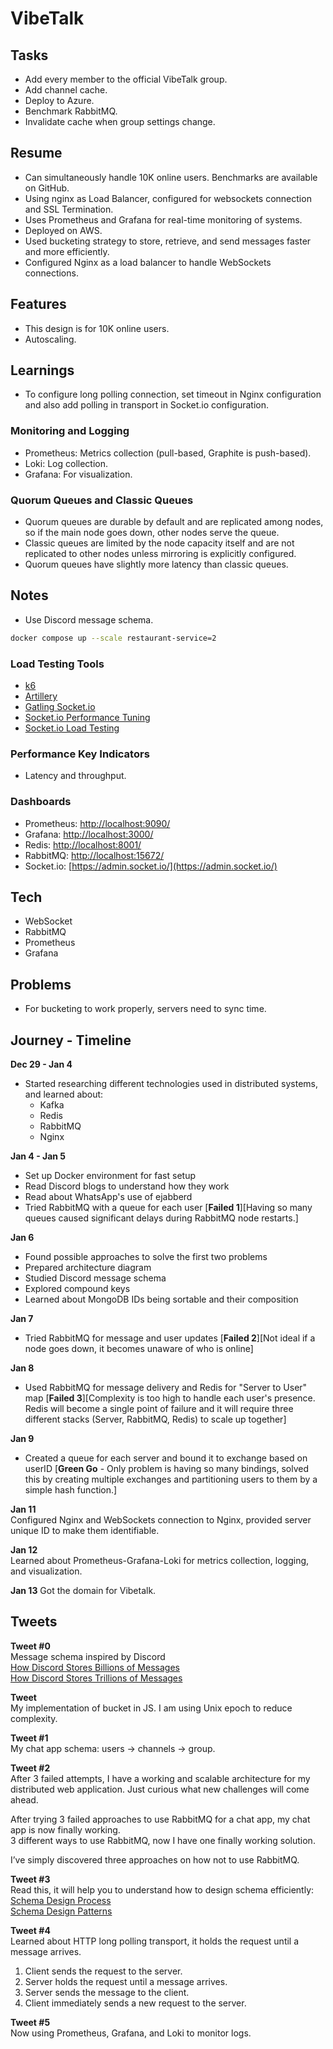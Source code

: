 # VibeTalk

## Tasks

- Add every member to the official VibeTalk group.
- Add channel cache.
- Deploy to Azure.
- Benchmark RabbitMQ.
- Invalidate cache when group settings change.

## Resume

- Can simultaneously handle 10K online users. Benchmarks are available on GitHub.
- Using nginx as Load Balancer, configured for websockets connection and SSL Termination.
- Uses Prometheus and Grafana for real-time monitoring of systems.
- Deployed on AWS.
- Used bucketing strategy to store, retrieve, and send messages faster and more efficiently.
- Configured Nginx as a load balancer to handle WebSockets connections.


## Features

- This design is for 10K online users.
- Autoscaling.

## Learnings

- To configure long polling connection, set timeout in Nginx configuration and also add polling in transport in Socket.io configuration.

### Monitoring and Logging

- Prometheus: Metrics collection (pull-based, Graphite is push-based).
- Loki: Log collection.
- Grafana: For visualization.

### Quorum Queues and Classic Queues

- Quorum queues are durable by default and are replicated among nodes, so if the main node goes down, other nodes serve the queue.
- Classic queues are limited by the node capacity itself and are not replicated to other nodes unless mirroring is explicitly configured.
- Quorum queues have slightly more latency than classic queues.

## Notes

- Use Discord message schema.

```bash
docker compose up --scale restaurant-service=2
```

### Load Testing Tools

- [k6](https://k6.io/)
- [Artillery](https://www.artillery.io/docs/reference/engines/socketio)
- [Gatling Socket.io](https://dranidis.github.io/posts/gatling-socketio/)
- [Socket.io Performance Tuning](https://socket.io/docs/v4/performance-tuning/)
- [Socket.io Load Testing](https://socket.io/docs/v4/load-testing/)

### Performance Key Indicators

- Latency and throughput.

### Dashboards

- Prometheus: [http://localhost:9090/](http://localhost:9090/)
- Grafana: [http://localhost:3000/](http://localhost:3000/)
- Redis: [http://localhost:8001/](http://localhost:8001/)
- RabbitMQ: [http://localhost:15672/](http://localhost:15672/)
- Socket.io: [https://admin.socket.io/](https://admin.socket.io/)

## Tech

- WebSocket
- RabbitMQ
- Prometheus
- Grafana

## Problems

- For bucketing to work properly, servers need to sync time.

## Journey - Timeline

**Dec 29 - Jan 4**

- Started researching different technologies used in distributed systems, and learned about:
    - Kafka
    - Redis
    - RabbitMQ
    - Nginx

**Jan 4 - Jan 5**

- Set up Docker environment for fast setup
- Read Discord blogs to understand how they work
- Read about WhatsApp's use of ejabberd
- Tried RabbitMQ with a queue for each user [**Failed 1**][Having so many queues caused significant delays during RabbitMQ node restarts.]

**Jan 6**

- Found possible approaches to solve the first two problems
- Prepared architecture diagram
- Studied Discord message schema
- Explored compound keys
- Learned about MongoDB IDs being sortable and their composition

**Jan 7**

- Tried RabbitMQ for message and user updates [**Failed 2**][Not ideal if a node goes down, it becomes unaware of who is online]

**Jan 8**

- Used RabbitMQ for message delivery and Redis for "Server to User" map [**Failed 3**][Complexity is too high to handle each user's presence. Redis will become a single point of failure and it will require three different stacks (Server, RabbitMQ, Redis) to scale up together]

**Jan 9**

- Created a queue for each server and bound it to exchange based on userID
  [**Green Go** - Only problem is having so many bindings, solved this by creating multiple exchanges and partitioning users to them by a simple hash function.]

**Jan 11**  
Configured Nginx and WebSockets connection to Nginx, provided server unique ID to make them identifiable.

**Jan 12**  
Learned about Prometheus-Grafana-Loki for metrics collection, logging, and visualization.

**Jan 13**
Got the domain for Vibetalk.
## Tweets

**Tweet #0**  
Message schema inspired by Discord  
[How Discord Stores Billions of Messages](https://discord.com/blog/how-discord-stores-billions-of-messages)  
[How Discord Stores Trillions of Messages](https://discord.com/blog/how-discord-stores-trillions-of-messages)

**Tweet**  
My implementation of bucket in JS. I am using Unix epoch to reduce complexity.

**Tweet #1**  
My chat app schema: users -> channels -> group.

**Tweet #2**  
After 3 failed attempts, I have a working and scalable architecture for my distributed web application. Just curious what new challenges will come ahead.

After trying 3 failed approaches to use RabbitMQ for a chat app, my chat app is now finally working.  
3 different ways to use RabbitMQ, now I have one finally working solution.

I’ve simply discovered three approaches on how not to use RabbitMQ.

**Tweet #3**  
Read this, it will help you to understand how to design schema efficiently:  
[Schema Design Process](https://www.mongodb.com/docs/manual/data-modeling/schema-design-process/#apply-design-patterns)  
[Schema Design Patterns](https://www.mongodb.com/blog/post/building-with-patterns-a-summary)

**Tweet #4**  
Learned about HTTP long polling transport, it holds the request until a message arrives.

1. Client sends the request to the server.
2. Server holds the request until a message arrives.
3. Server sends the message to the client.
4. Client immediately sends a new request to the server.

**Tweet #5**  
Now using Prometheus, Grafana, and Loki to monitor logs.


